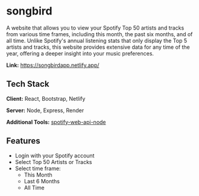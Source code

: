 
# songbird

A website that allows you to view your Spotify Top 50 artists and tracks from various time frames, including this month, the past six months, and of all time. Unlike Spotify's annual listening stats that only display the Top 5 artists and tracks, this website provides extensive data for any time of the year, offering a deeper insight into your music preferences.

**Link:** https://songbirdapp.netlify.app/
## Tech Stack

**Client:** React, Bootstrap, Netlify

**Server:** Node, Express, Render

**Additional Tools:** [spotify-web-api-node](https://github.com/thelinmichael/spotify-web-api-node)


## Features

- Login with your Spotify account
- Select Top 50 Artists or Tracks
- Select time frame:
  - This Month 
  - Last 6 Months
  - All Time


